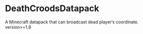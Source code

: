 # DeathCroodsDatapack
A Minecraft datapack that can broadcast dead player‘s coordinate.
version>=1.9

